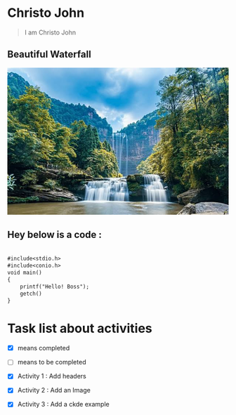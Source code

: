 # Christo John
> I am Christo John



## Beautiful Waterfall
![This is an image of a beautiful waterfall](https://github.com/ChristoJohn1030/GitMarkdown/blob/main/images%20(15).jpeg)

## Hey below is a code :
```

#include<stdio.h>
#include<conio.h>
void main()
{
    printf("Hello! Boss");
    getch()
}

``` 

# Task list about activities
- [x] means completed
- [ ] means to be completed

- [x] Activity 1 : Add headers       
- [x] Activity 2 : Add an Image      
- [x] Activity 3 : Add a ckde example


